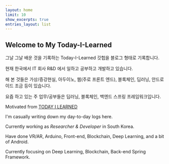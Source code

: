 ```yaml
---
layout: home
limit: 10
show_excerpts: true
entries_layout: list
---
```

## Welcome to My Today-I-Learned 

그날 그날 배운 것을 기록하는 Today-I-Learned 깃헙을 블로그 형태로 기록합니다.

현재 한국에서 IT 회사 R&D 에서 일하고 공부하고 개발하고 있습니다. 

해 본 것들은 가상/증강현실, 아두이노, 웹(주로 프론트 엔드), 블록체인, 딥러닝, 안드로이드 조금 등이 있습니다. 

요즘 하고 있는 주 업무/공부들은 딥러닝, 블록체인, 백엔드 스프링 프레임워크입니다.

Motivated from [TODAY I LEARNED](https://github.com/thoughtbot/til)

I'm casually writing down my day-to-day logs here.

Currently working as *Researcher &  Developer* in South Korea.

Have done VR/AR, Arduino, Front-end, Blockchain, Deep Learning, and a bit of Android.

Currently focusing on Deep Learning, Blockchain, Back-end Spring Framework. 


